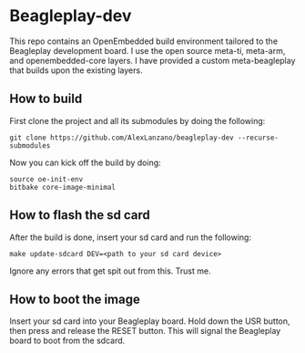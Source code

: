 # Beagleplay-dev
This repo contains an OpenEmbedded build environment tailored to the Beagleplay development board.
I use the open source meta-ti, meta-arm, and openembedded-core layers. I have provided a custom meta-beagleplay that builds
upon the existing layers.

## How to build
First clone the project and all its submodules by doing the following:
```
git clone https://github.com/AlexLanzano/beagleplay-dev --recurse-submodules
```

Now you can kick off the build by doing:
```
source oe-init-env
bitbake core-image-minimal
```

## How to flash the sd card
After the build is done, insert your sd card and run the following:
```
make update-sdcard DEV=<path to your sd card device>
```
Ignore any errors that get spit out from this. Trust me.

## How to boot the image
Insert your sd card into your Beagleplay board. Hold down the USR button, 
then press and release the RESET button. This will signal the Beagleplay board
to boot from the sdcard.
